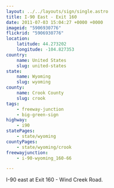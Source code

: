 ```yaml
---
layout: ../../layouts/sign/single.astro
title: I-90 East - Exit 160
date: 2011-07-03 15:04:27 +0000 +0000
imageid: "5906930776"
flickrid: "5906930776"
location:
    latitude: 44.273202
    longitude: -104.827353
country:
    name: United States
    slug: united-states
state:
    name: Wyoming
    slug: wyoming
county:
    name: Crook County
    slug: crook
tags:
    - freeway-junction
    - big-green-sign
highway:
    - i90
statePages:
    - state/wyoming
countyPages:
    - state/wyoming/crook
freewayjunction:
    - i-90-wyoming_160-66

---
```

I-90 east at Exit 160 - Wind Creek Road.